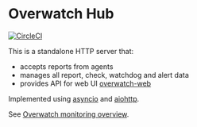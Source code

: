 Overwatch Hub
=============

[![CircleCI](https://circleci.com/gh/leadhub-code/overwatch-hub/tree/master.svg?style=svg&circle-token=ff4678e69f5252993c2fdfade4bdfd02696a9e9d)](https://circleci.com/gh/leadhub-code/overwatch-hub/tree/master)

This is a standalone HTTP server that:

- accepts reports from agents
- manages all report, check, watchdog and alert data
- provides API for web UI [overwatch-web](https://github.com/leadhub-code/overwatch-web)

Implemented using [asyncio](https://docs.python.org/3/library/asyncio.html) and [aiohttp](http://aiohttp.readthedocs.io/en/stable/).

See [Overwatch monitoring overview](https://github.com/leadhub-code/overwatch-monitoring/blob/master/README.md).
